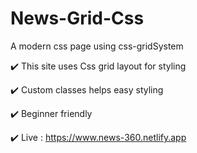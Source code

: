 # News-Grid-Css
A modern css page using css-gridSystem

✔️ This site uses Css grid layout for styling

✔️ Custom classes helps easy styling

✔️ Beginner friendly

✔️ Live : https://www.news-360.netlify.app
